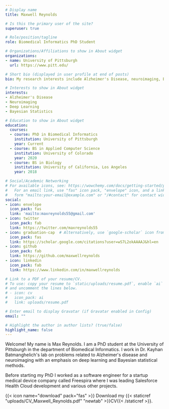 ```yaml
---
# Display name
title: Maxwell Reynolds

# Is this the primary user of the site?
superuser: true

# Role/position/tagline
role: Biomedical Informatics PhD Student

# Organizations/Affiliations to show in About widget
organizations:
- name: University of Pittsburgh
  url: https://www.pitt.edu/

# Short bio (displayed in user profile at end of posts)
bio: My research interests include Alzheimer's Disease, neuroimaging, Bayesian statistics, and causal inference.

# Interests to show in About widget
interests:
- Alzheimer's Disease
- Neuroimaging
- Deep Learning
- Bayesian Statistics

# Education to show in About widget
education:
  courses:
  - course: PhD in Biomedical Informatics
    institution: University of Pittsburgh
    year: Current
  - course: BS in Applied Computer Science
    institution: University of Colorado
    year: 2020
  - course: BS in Biology
    institution: University of California, Los Angeles
    year: 2018

# Social/Academic Networking
# For available icons, see: https://wowchemy.com/docs/getting-started/page-builder/#icons
#   For an email link, use "fas" icon pack, "envelope" icon, and a link in the
#   form "mailto:your-email@example.com" or "/#contact" for contact widget.
social:
- icon: envelope
  icon_pack: fas
  link: 'mailto:maxreynolds55@gmail.com'
- icon: twitter
  icon_pack: fab
  link: https://twitter.com/maxreynolds55
- icon: graduation-cap  # Alternatively, use `google-scholar` icon from `ai` icon pack
  icon_pack: fas
  link: https://scholar.google.com/citations?user=wS7L2okAAAAJ&hl=en
- icon: github
  icon_pack: fab
  link: https://github.com/maxwellreynolds
- icon: linkedin
  icon_pack: fab
  link: https://www.linkedin.com/in/maxwellreynolds

# Link to a PDF of your resume/CV.
# To use: copy your resume to `static/uploads/resume.pdf`, enable `ai` icons in `params.toml`, 
# and uncomment the lines below.
# - icon: cv
#   icon_pack: ai
#   link: uploads/resume.pdf

# Enter email to display Gravatar (if Gravatar enabled in Config)
email: ""

# Highlight the author in author lists? (true/false)
highlight_name: false
---
```


Welcome! My name is Max Reynolds. I am a PhD student at the University of Pittsburgh in the department of Biomedical Informatics. I work in Dr. Kayhan Batmanghelich's lab on problems related to Alzheimer's disease and neuroimaging with an emphasis on deep learning and Bayesian statistical methods.

Before starting my PhD I worked as a software engineer for a startup medical device company called Freespira where I was leading Salesforce Health Cloud development and various other projects.

{{< icon name="download" pack="fas" >}} Download my {{< staticref "uploads/CV_Maxwell_Reynolds.pdf" "newtab" >}}CV{{< /staticref >}}.
